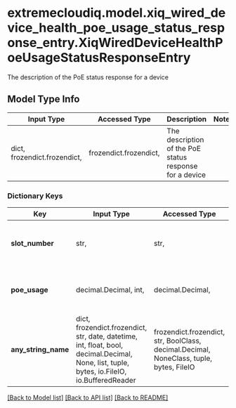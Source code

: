 # extremecloudiq.model.xiq_wired_device_health_poe_usage_status_response_entry.XiqWiredDeviceHealthPoeUsageStatusResponseEntry

The description of the PoE status response for a device

## Model Type Info
Input Type | Accessed Type | Description | Notes
------------ | ------------- | ------------- | -------------
dict, frozendict.frozendict,  | frozendict.frozendict,  | The description of the PoE status response for a device | 

### Dictionary Keys
Key | Input Type | Accessed Type | Description | Notes
------------ | ------------- | ------------- | ------------- | -------------
**slot_number** | str,  | str,  | The slot number of the device (0 for standalone) | [optional] 
**poe_usage** | decimal.Decimal, int,  | decimal.Decimal,  | The PoE usage percentage of the device | [optional] value must be a 32 bit integer
**any_string_name** | dict, frozendict.frozendict, str, date, datetime, int, float, bool, decimal.Decimal, None, list, tuple, bytes, io.FileIO, io.BufferedReader | frozendict.frozendict, str, BoolClass, decimal.Decimal, NoneClass, tuple, bytes, FileIO | any string name can be used but the value must be the correct type | [optional]

[[Back to Model list]](../../README.md#documentation-for-models) [[Back to API list]](../../README.md#documentation-for-api-endpoints) [[Back to README]](../../README.md)

